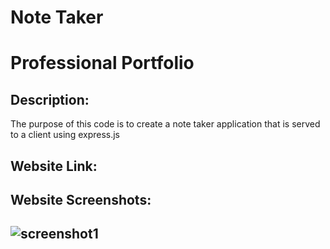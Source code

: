# Note Taker

# Professional Portfolio

## Description:
The purpose of this code is to create a note taker application that is served to a client using express.js

## Website Link:


## Website Screenshots:

![screenshot1](./assets/images/screenshot1.PNG)
---

